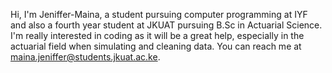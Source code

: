 Hi, I'm Jeniffer-Maina, a student pursuing computer programming at IYF and also a fourth year student at JKUAT pursuing B.Sc in Actuarial Science.
I'm really interested in coding as it will be a great help, especially in the actuarial field when simulating and cleaning data.
You can reach me at maina.jeniffer@students.jkuat.ac.ke.
<!---
Jeniffer-Maina/Jeniffer-Maina is a ✨ special ✨ repository because its `README.md` (this file) appears on your GitHub profile.
You can click the Preview link to take a look at your changes.
--->

